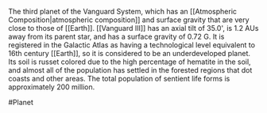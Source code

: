 The third planet of the Vanguard System, which has an <span class="miscellaneous">[[Atmospheric Composition|atmospheric composition]]</span> and surface gravity that are very close to those of <span class="political-bodies-places">[[Earth]]</span>.
<span class="political-bodies-places">[[Vanguard III]]</span> has an axial tilt of 35.0', is 1.2 AUs away from its parent star, and has a surface gravity of 0.72 G.  It is registered in the Galactic Atlas as having a technological level equivalent to 16th century <span class="political-bodies-places">[[Earth]]</span>, so it is considered to be an underdeveloped planet.
Its soil is russet colored due to the high percentage of hematite in the soil, and almost all of the population has settled in the forested regions that dot coasts and other areas.
The total population of sentient life forms is approximately 200 million.

#Planet 